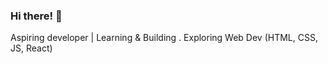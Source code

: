 ### Hi there! 👋  
Aspiring developer | Learning & Building .
Exploring Web Dev (HTML, CSS, JS, React)   
